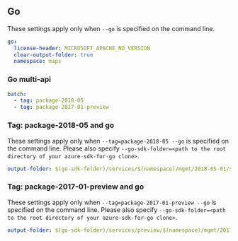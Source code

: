 ## Go

These settings apply only when `--go` is specified on the command line.

``` yaml $(go)
go:
  license-header: MICROSOFT_APACHE_NO_VERSION
  clear-output-folder: true
  namespace: maps
```

### Go multi-api

``` yaml $(go) && $(multiapi)
batch:
  - tag: package-2018-05
  - tag: package-2017-01-preview
```

### Tag: package-2018-05 and go

These settings apply only when `--tag=package-2018-05 --go` is specified on the command line.
Please also specify `--go-sdk-folder=<path to the root directory of your azure-sdk-for-go clone>`.

``` yaml $(tag)=='package-2018-05' && $(go)
output-folder: $(go-sdk-folder)/services/$(namespace)/mgmt/2018-05-01/$(namespace)
```

### Tag: package-2017-01-preview and go

These settings apply only when `--tag=package-2017-01-preview --go` is specified on the command line.
Please also specify `--go-sdk-folder=<path to the root directory of your azure-sdk-for-go clone>`.

``` yaml $(tag)=='package-2017-01-preview' && $(go)
output-folder: $(go-sdk-folder)/services/preview/$(namespace)/mgmt/2017-01-01-preview/$(namespace)
```